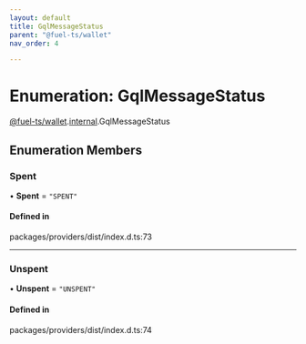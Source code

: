```yaml
---
layout: default
title: GqlMessageStatus
parent: "@fuel-ts/wallet"
nav_order: 4

---
```


# Enumeration: GqlMessageStatus

[@fuel-ts/wallet](../index.md).[internal](../namespaces/internal.md).GqlMessageStatus

## Enumeration Members

### Spent

• **Spent** = ``"SPENT"``

#### Defined in

packages/providers/dist/index.d.ts:73

___

### Unspent

• **Unspent** = ``"UNSPENT"``

#### Defined in

packages/providers/dist/index.d.ts:74
